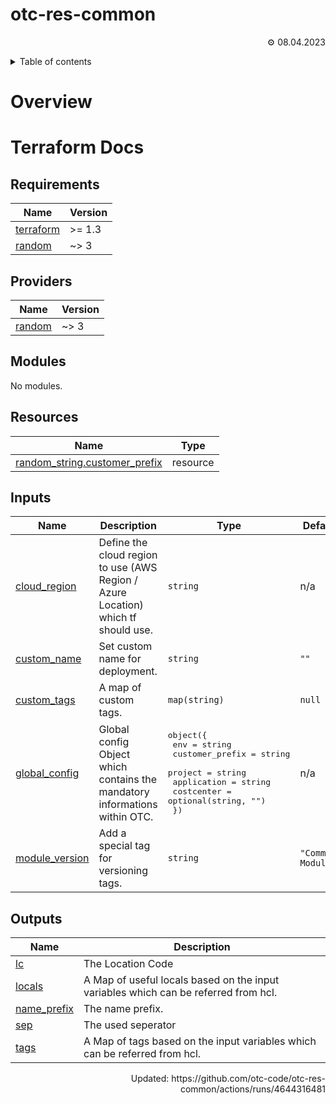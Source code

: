 <!-- OTC-HEADER-START -->
# otc-res-common

<p align=right>⚙ 08.04.2023</p>
<details>
<summary>Table of contents</summary>



- [otc-code/otc-res-common](#otc-codeotc-res-common)

- [Overview](#overview)
- [Terraform Docs](#terraform-docs)
  * [Requirements](#requirements)
  * [Providers](#providers)
  * [Modules](#modules)
  * [Resources](#resources)
  * [Inputs](#inputs)
  * [Outputs](#outputs)
</details>
<!-- OTC-HEADER-END -->

# Overview

<!-- OTC-FOOTER-START -->
# Terraform Docs

<!-- BEGIN_TF_DOCS -->
## Requirements

| Name | Version |
|------|---------|
| <a name="requirement_terraform"></a> [terraform](#requirement\_terraform) | >= 1.3 |
| <a name="requirement_random"></a> [random](#requirement\_random) | ~> 3 |

## Providers

| Name | Version |
|------|---------|
| <a name="provider_random"></a> [random](#provider\_random) | ~> 3 |

## Modules

No modules.

## Resources

| Name | Type |
|------|------|
| [random_string.customer_prefix](https://registry.terraform.io/providers/hashicorp/random/latest/docs/resources/string) | resource |

## Inputs

| Name | Description | Type | Default | Required |
|------|-------------|------|---------|:--------:|
| <a name="input_cloud_region"></a> [cloud\_region](#input\_cloud\_region) | Define the cloud region to use (AWS Region / Azure Location) which tf should use. | `string` | n/a | yes |
| <a name="input_custom_name"></a> [custom\_name](#input\_custom\_name) | Set custom name for deployment. | `string` | `""` | no |
| <a name="input_custom_tags"></a> [custom\_tags](#input\_custom\_tags) | A map of custom tags. | `map(string)` | `null` | no |
| <a name="input_global_config"></a> [global\_config](#input\_global\_config) | Global config Object which contains the mandatory informations within OTC. | <pre>object({<br>    env             = string<br>    customer_prefix = string<br>    project         = string<br>    application     = string<br>    costcenter      = optional(string, "")<br>  })</pre> | n/a | yes |
| <a name="input_module_version"></a> [module\_version](#input\_module\_version) | Add a special tag for versioning tags. | `string` | `"Commons Module"` | no |

## Outputs

| Name | Description |
|------|-------------|
| <a name="output_lc"></a> [lc](#output\_lc) | The Location Code |
| <a name="output_locals"></a> [locals](#output\_locals) | A Map of useful locals based on the input variables which can be referred from hcl. |
| <a name="output_name_prefix"></a> [name\_prefix](#output\_name\_prefix) | The name prefix. |
| <a name="output_sep"></a> [sep](#output\_sep) | The used seperator |
| <a name="output_tags"></a> [tags](#output\_tags) | A Map of tags based on the input variables which can be referred from hcl. |
<!-- END_TF_DOCS -->

<p align=right>Updated: https://github.com/otc-code/otc-res-common/actions/runs/4644316481</p>

<!-- OTC-FOOTER-END -->
